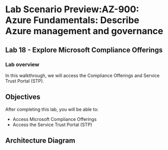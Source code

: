 # Lab Scenario Preview:AZ-900: Azure Fundamentals: Describe Azure management and governance

## Lab 18 - Explore Microsoft Compliance Offerings

### Lab overview

In this walkthrough, we will access the Compliance Offerings and Service Trust Portal (STP).

## Objectives

After completing this lab, you will be able to:

- Access Microsoft Compliance Offerings
- Access the Service Trust Portal (STP)

## Architecture Diagram
